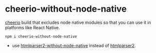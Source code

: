 # cheerio-without-node-native

[cheerio](https://github.com/cheeriojs/cheerio) build that excludes node native modules so that you can use it in platforms like React Native.

```
npm i cheerio-without-node-native
```

* use [htmlparser2-without-node-native](https://github.com/oyyd/htmlparser2-without-node-native) instead of [htmlparser2](https://github.com/fb55/htmlparser2).
